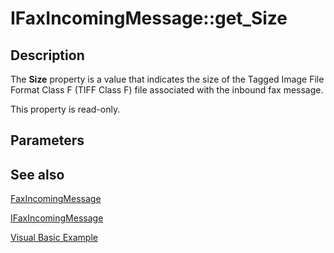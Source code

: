 # IFaxIncomingMessage::get_Size

## Description

The **Size** property is a value that indicates the size of the Tagged Image File Format Class F (TIFF Class F) file associated with the inbound fax message.

This property is read-only.

## Parameters

## See also

[FaxIncomingMessage](https://learn.microsoft.com/previous-versions/windows/desktop/fax/-mfax-faxincomingmessage)

[IFaxIncomingMessage](https://learn.microsoft.com/previous-versions/windows/desktop/api/faxcomex/nn-faxcomex-ifaxincomingmessage)

[Visual Basic Example](https://learn.microsoft.com/previous-versions/windows/desktop/fax/-mfax-managing-the-incoming-archive)